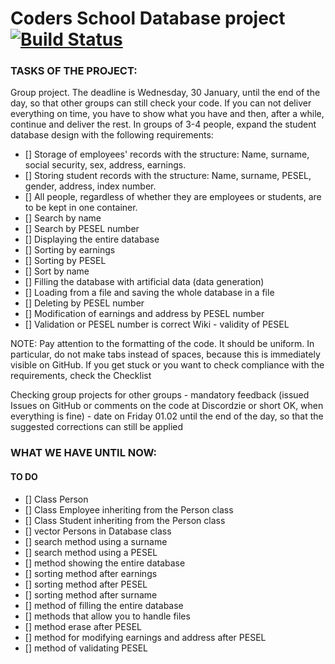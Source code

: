 # Coders School Database project [![Build Status](https://travis-ci.com/OriaTori/CS_Database.svg?branch=master)](https://travis-ci.com/OriaTori/CS_Database)

### TASKS OF THE PROJECT:

Group project. The deadline is Wednesday, 30 January, until the end of the day, so that other groups can still check your code. If you can not deliver everything on time, you have to show what you have and then, after a while, continue and deliver the rest. In groups of 3-4 people, expand the student database design with the following requirements:

-    [] Storage of employees' records with the structure: Name, surname, social security, sex, address, earnings.
-    [] Storing student records with the structure: Name, surname, PESEL, gender, address, index number.
-    [] All people, regardless of whether they are employees or students, are to be kept in one container.
-    [] Search by name
-    [] Search by PESEL number
-    [] Displaying the entire database
-    [] Sorting by earnings
-    [] Sorting by PESEL
-    [] Sort by name
-    [] Filling the database with artificial data (data generation)
-    [] Loading from a file and saving the whole database in a file
-    [] Deleting by PESEL number
-    [] Modification of earnings and address by PESEL number
-    [] Validation or PESEL number is correct Wiki - validity of PESEL

NOTE: Pay attention to the formatting of the code. It should be uniform. In particular, do not make tabs instead of spaces, because this is immediately visible on GitHub. If you get stuck or you want to check compliance with the requirements, check the Checklist

Checking group projects for other groups - mandatory feedback (issued Issues on GitHub or comments on the code at Discordzie or short OK, when everything is fine) - date on Friday 01.02 until the end of the day, so that the suggested corrections can still be applied

### WHAT WE HAVE UNTIL NOW:
#### TO DO

 -   [] Class Person
 -   [] Class Employee inheriting from the Person class
 -   [] Class Student inheriting from the Person class 
 -   [] vector Persons in Database class 
 -   [] search method using a surname 
 -   [] search method using a PESEL
 -   [] method showing the entire database
 -   [] sorting method after earnings
 -   [] sorting method after PESEL 
 -   [] sorting method after surname 
 -   [] method of filling the entire database
 -   [] methods that allow you to handle files
 -   [] method erase after PESEL 
 -   [] method for modifying earnings and address after PESEL
 -   [] method of validating PESEL 
